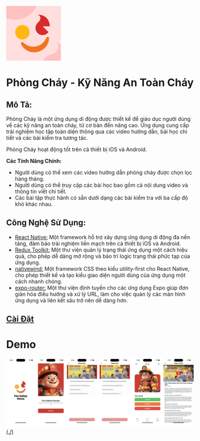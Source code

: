 ![Logo](./assets/images/fire-prevent/Logo_App.png)

# Phòng Cháy - Kỹ Năng An Toàn Cháy

## Mô Tả:
Phòng Cháy là một ứng dụng di động được thiết kế để giáo dục người dùng về các kỹ năng an toàn cháy, từ cơ bản đến nâng cao. Ứng dụng cung cấp trải nghiệm học tập toàn diện thông qua các video hướng dẫn, bài học chi tiết và các bài kiểm tra tương tác.

Phòng Cháy hoạt động tốt trên cả thiết bị iOS và Android.

**Các Tính Năng Chính:**
- Người dùng có thể xem các video hướng dẫn phòng cháy được chọn lọc hàng tháng.
- Người dùng có thể truy cập các bài học bao gồm cả nội dung video và thông tin viết chi tiết.
- Các bài tập thực hành có sẵn dưới dạng các bài kiểm tra với ba cấp độ khó khác nhau.

## Công Nghệ Sử Dụng:
* [React Native:](https://reactnative.dev/) Một framework hỗ trợ xây dựng ứng dụng di động đa nền tảng, đảm bảo trải nghiệm liền mạch trên cả thiết bị iOS và Android.
* [Redux Toolkit:](https://redux-toolkit.js.org/) Một thư viện quản lý trạng thái ứng dụng một cách hiệu quả, cho phép dễ dàng mở rộng và bảo trì logic trạng thái phức tạp của ứng dụng.
* [nativewind:](https://nativewind.dev/) Một framework CSS theo kiểu utility-first cho React Native, cho phép thiết kế và tạo kiểu giao diện người dùng của ứng dụng một cách nhanh chóng.
* [expo-router:](https://expo.dev/router) Một thư viện định tuyến cho các ứng dụng Expo giúp đơn giản hóa điều hướng và xử lý URL, làm cho việc quản lý các màn hình ứng dụng và liên kết sâu trở nên dễ dàng hơn.

## [Cài Đặt](https://drive.google.com/file/d/1InLIHxG_A2SMXYC8bMfvmKvZ0uMRdXOm/view?usp=sharing/)

# Demo
[![Xem video](./assets/images/screens/image.png)(./)](https://firebasestorage.googleapis.com/v0/b/food-donation-98ef2.appspot.com/o/record.mp4?alt=media&token=646d531b-6d73-4319-9541-f73de4ecbe40)